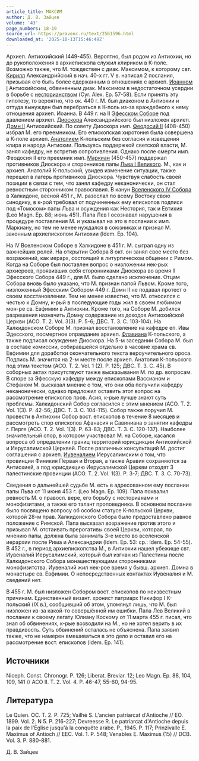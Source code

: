 ```yaml
---
article_title: МАКСИМ
author: Д. В. Зайцев
volume: '43'
page_numbers: 18-19
source_url: https://pravenc.ru/text/2561596.html
downloaded_at: '2025-10-13T15:46:49Z'
---
```


Архиеп. Антиохийский (449-455). Вероятно, был родом из Антиохии, но до рукоположения в архиепископа служил клириком в К-поле. Возможно также, что М. тождествен с диак. Максимом, к которому свт. [Кирилл](https://pravenc.ru/text/Кирилл.html) Александрийский в нач. 40-х гг. V в. написал 2 послания, призывая его быть более сдержанным в отношениях с архиеп. [Иоанном I](<https://pravenc.ru/text/Иоанном I.html>) Антиохийским, обвиненным диак. Максимом в недостаточном усердии в борьбе с [несторианством](https://pravenc.ru/text/несторианством.html) (Cyr. Alex. Ep. 57-58). Если принять эту гипотезу, то вероятно, что ок. 440 г. М. был диаконом в Антиохии и оттуда вынужден был перебраться в К-поль из-за враждебного к нему отношения архиеп. Иоанна. В 449 г. на II [Эфесском Соборе](<https://pravenc.ru/text/Эфесский Собор.html>) под давлением архиеп. [Диоскора](https://pravenc.ru/text/Диоскор.html) Александрийского был низложен архиеп. [Домн II](<https://pravenc.ru/text/Домн II.html>) Антиохийский. По совету Диоскора имп. [Феодосий II](<https://pravenc.ru/text/Феодосий II.html>) (408-450) избрал М. его преемником. Его епископская хиротония была совершена в К-поле архиеп. [Анатолием](https://pravenc.ru/text/Анатолием.html) К-польским без согласия и извещения клира и народа Антиохии. Пользуясь поддержкой светской власти, М. занял кафедру, не встретив сопротивления. Однако после смерти имп. Феодосия II его преемник имп. [Маркиан](https://pravenc.ru/text/Маркиан.html) (450-457) поддержал противников Диоскора и сторонников папы [Льва I Великого](<https://pravenc.ru/text/Лев I Великий.html>). М., как и архиеп. Анатолий К-польский, увидев изменение ситуации, также перешел в лагерь противников Диоскора. Чувствуя слабость своей позиции в связи с тем, что занял кафедру неканонически, он стал ревностным сторонником православия. В канун [Вселенского IV Собора](<https://pravenc.ru/text/Вселенский IV Собор.html>) в Халкидоне, весной 451 г., М. разослал по всему Востоку свою синодику, в к-рой требовал от подчиненных ему епископов подписи под «Томосом» папы Льва и осуждения как Нестория, так и Евтихия (Leo Magn. Ep. 88; июнь 451). Папа Лев I осознавал нарушения в процедуре поставления М. и указывал на это в послании к имп. Маркиану, но тем не менее нуждался в союзниках и признал М. законным архиепископом Антиохии (Idem. Ep. 104).

На IV Вселенском Соборе в Халкидоне в 451 г. М. сыграл одну из важнейших ролей. На открытии Собора 8 окт. он занял свое место без возражений, как иерарх, состоящий в литургическом общении с Римом. Когда на Соборе был поставлен вопрос о низложении нек-рых архиереев, проявивших себя сторонниками Диоскора во время II Эфесского Собора 449 г., для М. было сделано исключение. Отцам Собора вновь было указано, что М. признан папой Львом. Кроме того, низложенный Эфесским Собором 449 г. Домн II не подавал протест о своем восстановлении. Тем не менее известно, что М. относился с честью к Домну, к-рый в последующие годы жил в своем любимом мон-ре св. Евфимии в Антиохии. Кроме того, на Соборе М. добился разрешения назначить Домну содержание из доходов Антиохийской Церкви (ACO. T. 2. Vol. 3(3). P. 5-6; ДВС. Т. 3. С. 103-104). На Халкидонском Соборе М. признал восстановление на кафедре еп. Ивы Эдесского, посмертное оправдание архиеп. [Флавиана](https://pravenc.ru/text/Флавиан.html) К-польского, а также подписал осуждение Диоскора. На 5-м заседании Собора М. был в составе комиссии, собиравшейся отдельно в часовне храма св. Евфимии для доработки окончательного текста вероучительного ороса. Подпись М. значится на 2-м месте после архиеп. Анатолия К-польского под этим текстом (ACO. Т. 2. Vol. 1 (2). P. 125; ДВС. Т. 3. С. 45). В соборных актах присутствуют также высказывания М. по др. вопросам. В споре за Эфесскую кафедру между епископами Вассианом и Стефаном М. высказал мнение о том, что они оба получили кафедру неканонически, однако предложил оставить этот вопрос на рассмотрение епископов пров. Асия, к-рые лучше знают суть проблемы. Халкидонский Собор согласился с этим мнением (ACO. Т. 2. Vol. 1(3). P. 42-56; ДВС. Т. 3. С. 104-115). Собор также поручил М. провести в Антиохии Собор вост. епископов в течение 8 месяцев и рассмотреть спор епископов Афанасия и Савиниана о занятии кафедры г. Перге (ACO. Т. 2. Vol. 1(3). P. 63-83; ДВС. Т. 3. С. 120-137). Наиболее значительный спор, в котором участвовал М. на Соборе, касался вопроса об определении границ территорий юрисдикции Антиохийской и Иерусалимской Церквей. После различных консультаций М. достиг соглашения с архиеп. [Иувеналием](https://pravenc.ru/text/Иувеналием.html) Иерусалимским о том, что провинции Финикия Первая и Вторая, а также Аравия сохраняются за Антиохией, а под юрисдикцию Иерусалимской Церкви отходят 3 палестинские провинции (ACO. Т. 2. Vol. 1(3). P. 3-7; ДВС. Т. 3. С. 70-73).

Сведения о дальнейшей судьбе М. есть в адресованном ему послании папы Льва от 11 июня 453 г. (Leo Magn. Ep. 109). Папа похвалил ревность М. о правосл. вере, его борьбу с несторианами и монофизитами, а также его талант проповедника. В основном послание было посвящено вопросу об особом статусе К-польской Церкви, которой 28-м прав. Халкидонского Собора было предоставлено равное положение с Римской. Папа высказал возражение против этого и призывал М. отстаивать прерогативы своей Церкви, которая, по мнению папы, должна была занимать 3-е место во вселенской иерархии после Рима и Александрии (Idem. Ep. 53: ср.: Idem. Ep. 54-55). В 452 г., в период архиепископства М., в Антиохии нашел убежище свт. Иувеналий Иерусалимский, который был изгнан из Палестины после Халкидонского Собора монашествующими сторонниками монофизитства. Иувеналий жил нек-рое время у бывш. архиеп. Домна в монастыре св. Евфимии. О непосредственных контактах Иувеналия и М. сведений нет.

В 455 г. М. был низложен Собором вост. епископов по неизвестным причинам. Единственный визант. хронист патриарх Никифор I К-польский (IX в.), сообщивший об этом, упомянул лишь, что М. был низложен из-за какой-то совершённой им ошибки. Папа Лев Великий в послании к своему легату Юлиану Коскому от 11 марта 455 г. писал, что знал об обвинениях, к-рые возводили на М., но не хотел верить в их правдивость. Суть обвинений осталась не объяснена. Папа заявил также, что не намерен вмешиваться в это дело и оставил его на рассмотрение вост. епископов (Idem. Ep. 141).

## Источники

Niceph. Const. Chronogr. P. 126; Liberat. Breviar. 12; Leo Magn. Ep. 88, 104, 109, 141 // ACO II. Т. 2. Vol. 4. P. 46-47, 55-60, 94-95.

## Литература

Le Quien. OC. T. 2. P. 725; Vailhé S. L'ancien patriarcat d'Antioche // EO. 1899. Vol. 2. N 5. P. 216-227; Devreesse R. Le patriarcat d'Antioche depuis la paix de l'Église jusqu'à la conquête arabe. P., 1945. P. 117; Prinzivalle E. Maximus of Antioch // EEC. Vol. 1. P. 548; Venables E. Maximus (15) // DCB. Vol. 3. P. 880-881.

Д. В. Зайцев
